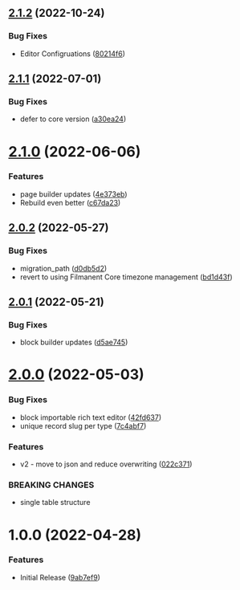 ## [2.1.2](https://github.com/phpsa/filament-cms/compare/v2.1.1...v2.1.2) (2022-10-24)


### Bug Fixes

* Editor Configruations ([80214f6](https://github.com/phpsa/filament-cms/commit/80214f66ca1f5167654aed41ac891bc4452fb375))

## [2.1.1](https://github.com/phpsa/filament-cms/compare/v2.1.0...v2.1.1) (2022-07-01)


### Bug Fixes

* defer to core version ([a30ea24](https://github.com/phpsa/filament-cms/commit/a30ea2455ce0e20472afbb3a3b21adf5e147049a))

# [2.1.0](https://github.com/phpsa/filament-cms/compare/v2.0.2...v2.1.0) (2022-06-06)


### Features

* page builder updates ([4e373eb](https://github.com/phpsa/filament-cms/commit/4e373eb8cfa2dae81487158858671ff012a4f9ff))
* Rebuild even better ([c67da23](https://github.com/phpsa/filament-cms/commit/c67da23518b59a32d34085e6fbf9e180146b5a80))

## [2.0.2](https://github.com/phpsa/filament-cms/compare/v2.0.1...v2.0.2) (2022-05-27)


### Bug Fixes

* migration_path ([d0db5d2](https://github.com/phpsa/filament-cms/commit/d0db5d296b0b1ef1cef82218792eb170df6aa466))
* revert to using Filmanent Core timezone management ([bd1d43f](https://github.com/phpsa/filament-cms/commit/bd1d43f2286b2e273222531c03c1d217d351f633))

## [2.0.1](https://github.com/phpsa/filament-cms/compare/v2.0.0...v2.0.1) (2022-05-21)


### Bug Fixes

* block builder updates ([d5ae745](https://github.com/phpsa/filament-cms/commit/d5ae7455aa404ac94b1c24945b86d96f9b9ff60a))

# [2.0.0](https://github.com/phpsa/filament-cms/compare/v1.0.0...v2.0.0) (2022-05-03)


### Bug Fixes

* block importable rich text editor ([42fd637](https://github.com/phpsa/filament-cms/commit/42fd6371e57f5b7f9e2a4fb1dd426ab3b3491065))
* unique record slug per type ([7c4abf7](https://github.com/phpsa/filament-cms/commit/7c4abf72835b5a16e02d7d4b23c7628d15388d53))


### Features

* v2 - move to json and reduce overwriting ([022c371](https://github.com/phpsa/filament-cms/commit/022c371e9d1add1a1bd5a67a384e2dda1fdf0e7a))


### BREAKING CHANGES

* single table structure

# 1.0.0 (2022-04-28)


### Features

* Initial Release ([9ab7ef9](https://github.com/phpsa/filament-cms/commit/9ab7ef94a0eb38972d1b41b580eea1cef1477d85))
